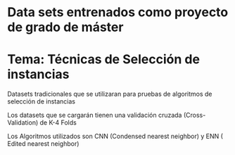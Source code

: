 # Data sets entrenados como proyecto de grado de máster 
# Tema: Técnicas de Selección de instancias

Datasets tradicionales que se utilizaran para pruebas de algoritmos de selección de instancias 

Los datasets que se cargarán tienen una validación cruzada (Cross-Validation) de K-4 Folds

Los Algoritmos utilizados son CNN (Condensed nearest neighbor) y  ENN ( Edited nearest neighbor) 


